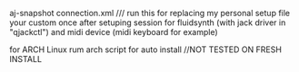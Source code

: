 aj-snapshot connection.xml     /// run this for replacing  my personal setup file your custom once after  setuping session for fluidsynth (with jack driver in "qjackctl") and midi device (midi keyboard for example)

for ARCH Linux rum arch script for auto install //NOT TESTED ON FRESH INSTALL
